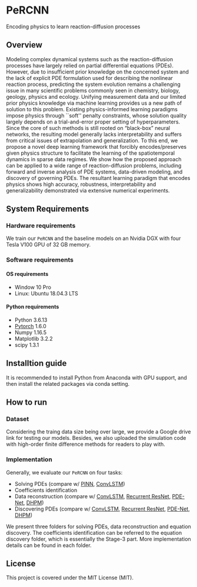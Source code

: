 # PeRCNN

Encoding physics to learn reaction-diffusion processes

## Overview
Modeling complex dynamical systems such as the reaction-diffusion processes have largely relied on partial differential equations (PDEs). However, due to insufficient prior knowledge on the concerned system and the lack of explicit PDE formulation used for describing the nonlinear reaction process, predicting the system evolution remains a challenging issue in many scientific problems commonly seen in chemistry, biology, geology, physics and ecology. Unifying measurement data and our limited prior physics knowledge via machine learning provides us a new path of solution to this problem. Existing physics-informed learning paradigms impose physics through ``soft'' penalty constraints, whose solution quality largely depends on a trial-and-error proper setting of hyperparameters. Since the core of such methods is still rooted on “black-box” neural networks, the resulting model generally lacks interpretability and suffers from critical issues of extrapolation and generalization. To this end, we propose a novel deep learning framework that forcibly encodes/preserves given physics structure to facilitate the learning of the spatiotemporal dynamics in sparse data regimes. We show how the proposed approach can be applied to a wide range of reaction-diffusion problems, including forward and inverse analysis of PDE systems, data-driven modeling, and discovery of governing PDEs. The resultant learning paradigm that encodes physics shows high accuracy, robustness, interpretability and generalizability demonstrated via extensive numerical experiments.


## System Requirements

### Hardware requirements

We train our ``PeRCNN`` and the baseline models on an Nvidia DGX with four Tesla V100 GPU of 32 GB memory. 

### Software requirements

#### OS requirements
 
 - Window 10 Pro
 - Linux: Ubuntu 18.04.3 LTS

#### Python requirements

- Python 3.6.13
- [Pytorch](https://pytorch.org/) 1.6.0
- Numpy 1.16.5
- Matplotlib 3.2.2
- scipy 1.3.1

## Installtion guide

It is recommended to install Python from Anaconda with GPU support, and then install the related packages via conda setting.  

## How to run

### Dataset

Considering the traing data size being over large, we provide a Google drive link for testing our models. Besides, we also uploaded the simulation code with high-order finite difference methods for readers to play with. 

### Implementation

Generally, we evaluate our `PeRCNN` on four tasks: 
- Solving PDEs (compare w/ [PINN](https://www.sciencedirect.com/science/article/pii/S0021999118307125), [ConvLSTM](https://proceedings.neurips.cc/paper/2015/file/07563a3fe3bbe7e3ba84431ad9d055af-Paper.pdf))
- Coefficients identification
- Data reconstruction (compare w/ [ConvLSTM](https://proceedings.neurips.cc/paper/2015/file/07563a3fe3bbe7e3ba84431ad9d055af-Paper.pdf), [Recurrent ResNet](https://arxiv.org/pdf/1610.00081.pdf), [PDE-Net](https://arxiv.org/pdf/1710.09668.pdf), [DHPM](https://arxiv.org/pdf/1801.06637.pdf))
- Discovering PDEs (compare w/ [ConvLSTM](https://proceedings.neurips.cc/paper/2015/file/07563a3fe3bbe7e3ba84431ad9d055af-Paper.pdf), [Recurrent ResNet](https://arxiv.org/pdf/1610.00081.pdf), [PDE-Net](https://arxiv.org/pdf/1710.09668.pdf), [DHPM](https://arxiv.org/pdf/1801.06637.pdf))

We present three folders for solving PDEs, data reconstruction and equation discovery. The coefficients identification can be referred to the equation discovery folder, which is essentially the Stage-3 part. More implementation details can be found in each folder. 

## License

This project is covered under the MIT License (MIT).

